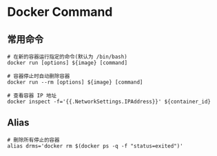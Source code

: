 # Docker Command

## 常用命令

```shell
# 在新的容器运行指定的命令(默认为 /bin/bash)
docker run [options] ${image} [command]

# 容器停止时自动删除容器
docker run --rm [options] ${image} [command]

# 查看容器 IP 地址
docker inspect -f='{{.NetworkSettings.IPAddress}}' ${container_id}
```

## Alias

```shell
# 刪除所有停止的容器
alias drms='docker rm $(docker ps -q -f "status=exited")'
```

